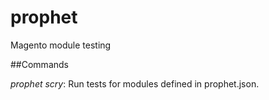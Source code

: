# prophet
Magento module testing


##Commands

_prophet scry_: Run tests for modules defined in prophet.json.
